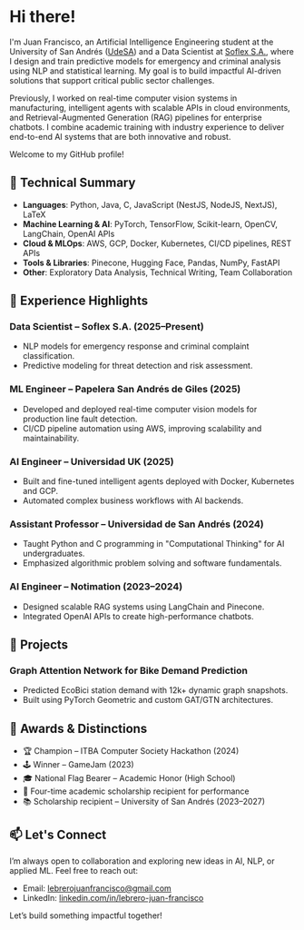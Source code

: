 # Hi there!
I'm Juan Francisco, an Artificial Intelligence Engineering student at the University of San Andrés ([UdeSA](https://udesa.edu.ar)) and a Data Scientist at [Soflex S.A.]([https://www.linkedin.com/company/softex-s-a/](https://soflex.com.ar/)), where I design and train predictive models for emergency and criminal analysis using NLP and statistical learning. My goal is to build impactful AI-driven solutions that support critical public sector challenges.

Previously, I worked on real-time computer vision systems in manufacturing, intelligent agents with scalable APIs in cloud environments, and Retrieval-Augmented Generation (RAG) pipelines for enterprise chatbots. I combine academic training with industry experience to deliver end-to-end AI systems that are both innovative and robust.

Welcome to my GitHub profile!

## 🧠 Technical Summary

- **Languages**: Python, Java, C, JavaScript (NestJS, NodeJS, NextJS), LaTeX
- **Machine Learning & AI**: PyTorch, TensorFlow, Scikit-learn, OpenCV, LangChain, OpenAI APIs
- **Cloud & MLOps**: AWS, GCP, Docker, Kubernetes, CI/CD pipelines, REST APIs
- **Tools & Libraries**: Pinecone, Hugging Face, Pandas, NumPy, FastAPI
- **Other**: Exploratory Data Analysis, Technical Writing, Team Collaboration

## 🧪 Experience Highlights

### **Data Scientist – Soflex S.A.** (2025–Present)
- NLP models for emergency response and criminal complaint classification.
- Predictive modeling for threat detection and risk assessment.

### **ML Engineer – Papelera San Andrés de Giles** (2025)
- Developed and deployed real-time computer vision models for production line fault detection.
- CI/CD pipeline automation using AWS, improving scalability and maintainability.

### **AI Engineer – Universidad UK** (2025)
- Built and fine-tuned intelligent agents deployed with Docker, Kubernetes and GCP.
- Automated complex business workflows with AI backends.

### **Assistant Professor – Universidad de San Andrés** (2024)
- Taught Python and C programming in "Computational Thinking" for AI undergraduates.
- Emphasized algorithmic problem solving and software fundamentals.

### **AI Engineer – Notimation** (2023–2024)
- Designed scalable RAG systems using LangChain and Pinecone.
- Integrated OpenAI APIs to create high-performance chatbots.

## 🚀 Projects

### **Graph Attention Network for Bike Demand Prediction**
- Predicted EcoBici station demand with 12k+ dynamic graph snapshots.
- Built using PyTorch Geometric and custom GAT/GTN architectures.


## 🏅 Awards & Distinctions

- 🏆 Champion – ITBA Computer Society Hackathon (2024)
- 🕹️ Winner – GameJam (2023)
- 🎓 National Flag Bearer – Academic Honor (High School)
- 🏅 Four-time academic scholarship recipient for performance
- 📚 Scholarship recipient – University of San Andrés (2023–2027)

## 📫 Let's Connect

I’m always open to collaboration and exploring new ideas in AI, NLP, or applied ML. Feel free to reach out:

- Email: lebrerojuanfrancisco@gmail.com  
- LinkedIn: [linkedin.com/in/lebrero-juan-francisco](https://www.linkedin.com/in/lebrero-juan-francisco/)

Let’s build something impactful together!
